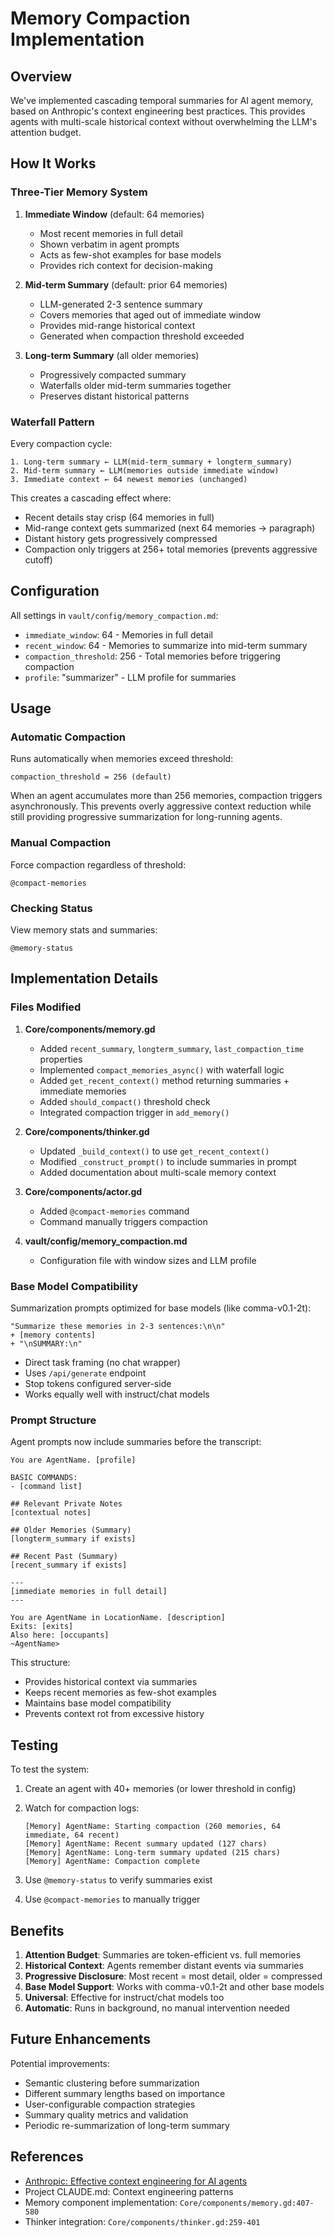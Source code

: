 # Memory Compaction Implementation

## Overview

We've implemented cascading temporal summaries for AI agent memory, based on Anthropic's context engineering best practices. This provides agents with multi-scale historical context without overwhelming the LLM's attention budget.

## How It Works

### Three-Tier Memory System

1. **Immediate Window** (default: 64 memories)
   - Most recent memories in full detail
   - Shown verbatim in agent prompts
   - Acts as few-shot examples for base models
   - Provides rich context for decision-making

2. **Mid-term Summary** (default: prior 64 memories)
   - LLM-generated 2-3 sentence summary
   - Covers memories that aged out of immediate window
   - Provides mid-range historical context
   - Generated when compaction threshold exceeded

3. **Long-term Summary** (all older memories)
   - Progressively compacted summary
   - Waterfalls older mid-term summaries together
   - Preserves distant historical patterns

### Waterfall Pattern

Every compaction cycle:

```
1. Long-term summary ← LLM(mid-term_summary + longterm_summary)
2. Mid-term summary ← LLM(memories outside immediate window)
3. Immediate context ← 64 newest memories (unchanged)
```

This creates a cascading effect where:
- Recent details stay crisp (64 memories in full)
- Mid-range context gets summarized (next 64 memories → paragraph)
- Distant history gets progressively compressed
- Compaction only triggers at 256+ total memories (prevents aggressive cutoff)

## Configuration

All settings in `vault/config/memory_compaction.md`:

- `immediate_window`: 64 - Memories in full detail
- `recent_window`: 64 - Memories to summarize into mid-term summary
- `compaction_threshold`: 256 - Total memories before triggering compaction
- `profile`: "summarizer" - LLM profile for summaries

## Usage

### Automatic Compaction

Runs automatically when memories exceed threshold:
```
compaction_threshold = 256 (default)
```

When an agent accumulates more than 256 memories, compaction triggers asynchronously. This prevents overly aggressive context reduction while still providing progressive summarization for long-running agents.

### Manual Compaction

Force compaction regardless of threshold:
```
@compact-memories
```

### Checking Status

View memory stats and summaries:
```
@memory-status
```

## Implementation Details

### Files Modified

1. **Core/components/memory.gd**
   - Added `recent_summary`, `longterm_summary`, `last_compaction_time` properties
   - Implemented `compact_memories_async()` with waterfall logic
   - Added `get_recent_context()` method returning summaries + immediate memories
   - Added `should_compact()` threshold check
   - Integrated compaction trigger in `add_memory()`

2. **Core/components/thinker.gd**
   - Updated `_build_context()` to use `get_recent_context()`
   - Modified `_construct_prompt()` to include summaries in prompt
   - Added documentation about multi-scale memory context

3. **Core/components/actor.gd**
   - Added `@compact-memories` command
   - Command manually triggers compaction

4. **vault/config/memory_compaction.md**
   - Configuration file with window sizes and LLM profile

### Base Model Compatibility

Summarization prompts optimized for base models (like comma-v0.1-2t):

```gdscript
"Summarize these memories in 2-3 sentences:\n\n"
+ [memory contents]
+ "\nSUMMARY:\n"
```

- Direct task framing (no chat wrapper)
- Uses `/api/generate` endpoint
- Stop tokens configured server-side
- Works equally well with instruct/chat models

### Prompt Structure

Agent prompts now include summaries before the transcript:

```
You are AgentName. [profile]

BASIC COMMANDS:
- [command list]

## Relevant Private Notes
[contextual notes]

## Older Memories (Summary)
[longterm_summary if exists]

## Recent Past (Summary)
[recent_summary if exists]

---
[immediate memories in full detail]
---

You are AgentName in LocationName. [description]
Exits: [exits]
Also here: [occupants]
~AgentName>
```

This structure:
- Provides historical context via summaries
- Keeps recent memories as few-shot examples
- Maintains base model compatibility
- Prevents context rot from excessive history

## Testing

To test the system:

1. Create an agent with 40+ memories (or lower threshold in config)
2. Watch for compaction logs:
   ```
   [Memory] AgentName: Starting compaction (260 memories, 64 immediate, 64 recent)
   [Memory] AgentName: Recent summary updated (127 chars)
   [Memory] AgentName: Long-term summary updated (215 chars)
   [Memory] AgentName: Compaction complete
   ```

3. Use `@memory-status` to verify summaries exist
4. Use `@compact-memories` to manually trigger

## Benefits

1. **Attention Budget**: Summaries are token-efficient vs. full memories
2. **Historical Context**: Agents remember distant events via summaries
3. **Progressive Disclosure**: Most recent = most detail, older = compressed
4. **Base Model Support**: Works with comma-v0.1-2t and other base models
5. **Universal**: Effective for instruct/chat models too
6. **Automatic**: Runs in background, no manual intervention needed

## Future Enhancements

Potential improvements:
- Semantic clustering before summarization
- Different summary lengths based on importance
- User-configurable compaction strategies
- Summary quality metrics and validation
- Periodic re-summarization of long-term summary

## References

- [Anthropic: Effective context engineering for AI agents](https://www.anthropic.com/news/context-engineering)
- Project CLAUDE.md: Context engineering patterns
- Memory component implementation: `Core/components/memory.gd:407-580`
- Thinker integration: `Core/components/thinker.gd:259-401`
